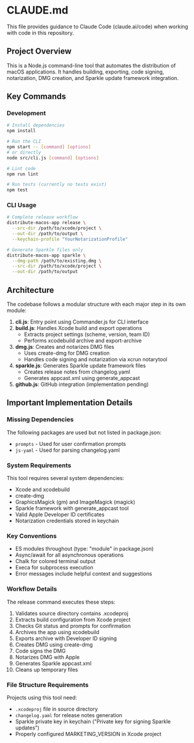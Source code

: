 # CLAUDE.md

This file provides guidance to Claude Code (claude.ai/code) when working with code in this repository.

## Project Overview

This is a Node.js command-line tool that automates the distribution of macOS applications. It handles building, exporting, code signing, notarization, DMG creation, and Sparkle update framework integration.

## Key Commands

### Development
```bash
# Install dependencies
npm install

# Run the CLI
npm start -- [command] [options]
# or directly
node src/cli.js [command] [options]

# Lint code
npm run lint

# Run tests (currently no tests exist)
npm test
```

### CLI Usage
```bash
# Complete release workflow
distribute-macos-app release \
  --src-dir /path/to/xcode/project \
  --out-dir /path/to/output \
  --keychain-profile "YourNotarizationProfile"

# Generate Sparkle files only
distribute-macos-app sparkle \
  --dmg-path /path/to/existing.dmg \
  --src-dir /path/to/xcode/project \
  --out-dir /path/to/output
```

## Architecture

The codebase follows a modular structure with each major step in its own module:

1. **cli.js**: Entry point using Commander.js for CLI interface
2. **build.js**: Handles Xcode build and export operations
   - Extracts project settings (scheme, version, team ID)
   - Performs xcodebuild archive and export-archive
3. **dmg.js**: Creates and notarizes DMG files
   - Uses create-dmg for DMG creation
   - Handles code signing and notarization via xcrun notarytool
4. **sparkle.js**: Generates Sparkle update framework files
   - Creates release notes from changelog.yaml
   - Generates appcast.xml using generate_appcast
5. **github.js**: GitHub integration (implementation pending)

## Important Implementation Details

### Missing Dependencies
The following packages are used but not listed in package.json:
- `prompts` - Used for user confirmation prompts
- `js-yaml` - Used for parsing changelog.yaml

### System Requirements
This tool requires several system dependencies:
- Xcode and xcodebuild
- create-dmg
- GraphicsMagick (gm) and ImageMagick (magick)
- Sparkle framework with generate_appcast tool
- Valid Apple Developer ID certificates
- Notarization credentials stored in keychain

### Key Conventions
- ES modules throughout (type: "module" in package.json)
- Async/await for all asynchronous operations
- Chalk for colored terminal output
- Execa for subprocess execution
- Error messages include helpful context and suggestions

### Workflow Details

The release command executes these steps:
1. Validates source directory contains .xcodeproj
2. Extracts build configuration from Xcode project
3. Checks Git status and prompts for confirmation
4. Archives the app using xcodebuild
5. Exports archive with Developer ID signing
6. Creates DMG using create-dmg
7. Code signs the DMG
8. Notarizes DMG with Apple
9. Generates Sparkle appcast.xml
10. Cleans up temporary files

### File Structure Requirements
Projects using this tool need:
- `.xcodeproj` file in source directory
- `changelog.yaml` for release notes generation
- Sparkle private key in keychain ("Private key for signing Sparkle updates")
- Properly configured MARKETING_VERSION in Xcode project